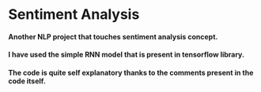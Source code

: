 # Sentiment Analysis

#### Another NLP project that touches sentiment analysis concept. 
#### I have used the simple RNN model that is present in tensorflow library.

#### The code is quite self explanatory thanks to the comments present in the code itself.
